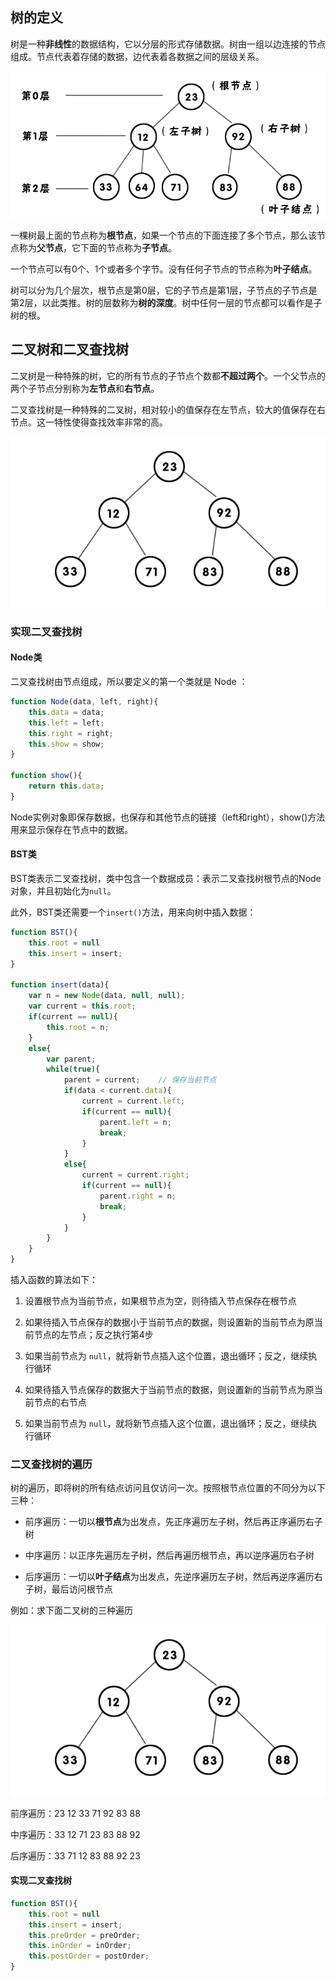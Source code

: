 ## 树的定义

树是一种**非线性**的数据结构，它以分层的形式存储数据。树由一组以边连接的节点组成。节点代表着存储的数据，边代表着各数据之间的层级关系。

![](/assets/BST1.png)

一棵树最上面的节点称为**根节点**，如果一个节点的下面连接了多个节点，那么该节点称为**父节点**，它下面的节点称为**子节点**。

一个节点可以有0个、1个或者多个字节。没有任何子节点的节点称为**叶子结点**。

树可以分为几个层次，根节点是第0层，它的子节点是第1层，子节点的子节点是第2层，以此类推。树的层数称为**树的深度**。树中任何一层的节点都可以看作是子树的根。

## 二叉树和二叉查找树

二叉树是一种特殊的树，它的所有节点的子节点个数都**不超过两个**。一个父节点的两个子节点分别称为**左节点**和**右节点**。

二叉查找树是一种特殊的二叉树，相对较小的值保存在左节点，较大的值保存在右节点。这一特性使得查找效率非常的高。

![](/assets/BST2.png)

### 实现二叉查找树

#### Node类

二叉查找树由节点组成，所以要定义的第一个类就是 Node ：

```js
function Node(data, left, right){
    this.data = data;
    this.left = left;
    this.right = right;
    this.show = show;
}

function show(){
    return this.data;
}
```

Node实例对象即保存数据，也保存和其他节点的链接（left和right），show()方法用来显示保存在节点中的数据。

#### BST类

BST类表示二叉查找树，类中包含一个数据成员：表示二叉查找树根节点的Node对象，并且初始化为`null`。

此外，BST类还需要一个`insert()`方法，用来向树中插入数据：

```js
function BST(){
    this.root = null
    this.insert = insert;
}

function insert(data){
    var n = new Node(data, null, null);
    var current = this.root;
    if(current == null){
        this.root = n;
    }
    else{
        var parent;
        while(true){
            parent = current;    // 保存当前节点
            if(data < current.data){
                current = current.left;
                if(current == null){
                    parent.left = n;
                    break;
                }
            }
            else{
                current = current.right;
                if(current == null){
                    parent.right = n;
                    break;
                }
            }
        }
    }
}
```

插入函数的算法如下：

1. 设置根节点为当前节点，如果根节点为空，则待插入节点保存在根节点

2. 如果待插入节点保存的数据小于当前节点的数据，则设置新的当前节点为原当前节点的左节点；反之执行第4步

3. 如果当前节点为 `null`，就将新节点插入这个位置，退出循环；反之，继续执行循环

4. 如果待插入节点保存的数据大于当前节点的数据，则设置新的当前节点为原当前节点的右节点

5. 如果当前节点为 `null`，就将新节点插入这个位置，退出循环；反之，继续执行循环


### 二叉查找树的遍历

树的遍历，即将树的所有结点访问且仅访问一次。按照根节点位置的不同分为以下三种：

* 前序遍历：一切以**根节点**为出发点，先正序遍历左子树，然后再正序遍历右子树

* 中序遍历：以正序先遍历左子树，然后再遍历根节点，再以逆序遍历右子树

* 后序遍历：一切以**叶子结点**为出发点，先逆序遍历左子树，然后再逆序遍历右子树，最后访问根节点

例如：求下面二叉树的三种遍历

![](/assets/BST2.png)

前序遍历：23 12 33 71 92 83 88

中序遍历：33 12 71 23 83 88 92

后序遍历：33 71 12 83 88 92 23

#### 实现二叉查找树

```js
function BST(){
    this.root = null
    this.insert = insert;
    this.preOrder = preOrder;
    this.inOrder = inOrder;
    this.postOrder = postOrder;
}
```


